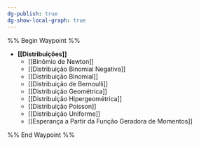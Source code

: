 ```yaml
---
dg-publish: true
dg-show-local-graph: true
---
```


%% Begin Waypoint %%

- **[[Distribuições]]**
	- [[Binômio de Newton]]
	- [[Distribuição Binomial Negativa]]
	- [[Distribuição Binomial]]
	- [[Distribuição de Bernoulli]]
	- [[Distribuição Geométrica]]
	- [[Distribuição Hipergeométrica]]
	- [[Distribuição Poisson]]
	- [[Distribuição Uniforme]]
	- [[Esperança a Partir da Função Geradora de Momentos]]

%% End Waypoint %%
